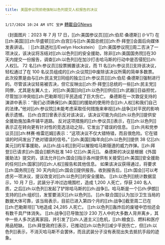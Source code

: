 ```yaml
---
title: 美国参议院拒绝强制以色列提交人权报告的决议
---
```

`1/17/2024 10:24 AM UTC 宝尹` [轉載自GNews](https://gnews.org/articles/2227951)

（封面图片：2023 年 7 月 17 日，[[zh:美国参议员]][[zh:伯尼·桑德斯]] (I-VT) 在[[zh:美国]][[zh:华盛顿]][[zh:白宫]]与[[zh:美国总统]][[zh:乔·拜登]]会面后向媒体发表讲话。｜[[zh:路透社]]/Evelyn Hockstein）
[[zh:美国参议院]]周二否决了一项决议，该决议将冻结对[[zh:以色列]]的安全援助，除非[[zh:美国国务院]]在30天内提交一份报告，调查[[zh:以色列]]在加沙打击哈马斯的行动中是否侵犯[[zh:人权]]。
72 名[[zh:参议员]]投票搁置该决议，而 11 名[[zh:参议员]]支持该决议，轻松通过了在 100 名议员组成的[[zh:众议院]]中废除该决议所需的简单多数票。
此次投票是由与[[zh:民主党]]同组的独立[[zh:参议员]][[zh:伯尼·桑德斯]]强制进行的。尽管该决议轻易被否决，但它反映出[[zh:乔·拜登]]总统的一些[[zh:民主党]]同僚，尤其是左翼人士，对[[zh:美国]]向[[zh:以色列]]供应[[zh:武器]]日益担忧，尽管加沙冲突给[[zh:巴勒斯坦]]平民造成了巨大伤亡。
桑德斯在一次敦促支持的演讲中表示：“我们必须确保[[zh:美国]]的援助的使用符合[[zh:人权]]和我们自己的法律。”他对[[zh:参议院]]未能考虑采取任何措施来审视[[zh:战争]]对平民的影响表示遗憾。
[[zh:白宫]]曾表示反对该决议，该决议可能为向[[zh:以色列]]提供安全援助施加条件铺平道路。
反对这项措施的[[zh:参议员]]表示，在[[zh:以色列]]表示正在转向更有针对性的竞选活动之际，它发出了错误的信息。
[[zh:共和党参议员]][[zh:林赛·格雷厄姆]]表示：“这项决议不仅大错特错，而且很危险。它在错误的时间发出了绝对错误的信号。”
[[zh:美国]]每年向[[zh:以色列]]提供 38 亿[[zh:美元]]的军事援助，从[[zh:战斗机]]到可以摧毁哈马斯隧道的威力炸弹。[[zh:拜登]]已请求[[zh:国会]]额外批准 140 亿[[zh:美元]]。
桑德斯的决议是根据《外国援助法》提交的，该法允许[[zh:国会]]指示各州提供有关接受[[zh:美国]]安全援助的任何[[zh:国家]]的[[zh:人权]]报告和其他信息。
如果该决议获得通过，将要求[[zh:国务院]]在 30 天内向[[zh:国会]]提供报告。收到报告后，[[zh:国会]]可以考虑另一项决议，提议改变对[[zh:以色列]]的安全援助。
[[zh:以色列]]统计数据显示，10 月 7 日，武装分子冲过边境围栏，造成 1,200 人死亡，俘获 240 名人质，之后[[zh:以色列]]发起了铲除哈马斯的[[zh:战争]]。哈马斯是一个[[zh:伊朗]]支持的[[zh:组织]]，发誓要消灭[[zh:以色列]]。
[[zh:联合国]]认为加沙卫生当局的数据大体可靠，该当局表示，目前已进入第四个月的[[zh:战争]]截至周二已在[[zh:巴勒斯坦]]飞地造成 24,285 人死亡。
[[zh:以色列]]轰炸后的废墟中恐怕还会有数千具尸体消失。
[[zh:战争]]已导致加沙 230 万人中的大多数人背井离乡，其中一些人多次逃离家园，并引发了[[zh:人道主义]]危机，[[zh:粮食]]、燃料和医疗用品短缺。
[[zh:拜登政府]]表示，已推动[[zh:以色列]]减少平民伤亡，但[[zh:以色列]]表示，不消灭哈马斯不会罢休，而且武装分子没有表现出失去抵抗手段的迹象。

